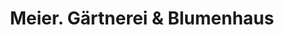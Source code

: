 ---
title: "Meier. Gärtnerei & Blumenhaus"
url: /reichenbach-an-der-fils/meier-gaertnerei-und-blumenhaus/
shop: Blumen
---